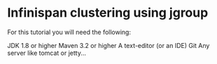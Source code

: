 # Infinispan clustering using jgroup


For this tutorial you will need the following:

JDK 1.8 or higher
Maven 3.2 or higher
A text-editor (or an IDE)
Git
Any server like tomcat or jetty...


